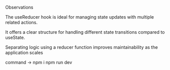 Observations

The useReducer hook is ideal for managing state updates with multiple related actions.

It offers a clear structure for handling different state transitions compared to useState.

Separating logic using a reducer function improves maintainability as the application scales


command -> 
npm i 
npm run dev